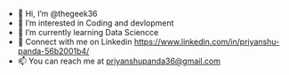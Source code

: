 - 👋 Hi, I’m @thegeek36
- 👀 I’m interested in Coding and devlopment
- 🌱 I’m currently learning Data Sciencce
- 💞️ Connect with me on Linkedin https://www.linkedin.com/in/priyanshu-panda-56b2001b4/
- 📫 You can reach me at priyanshupanda36@gmail.com

<!---
thegeek36/thegeek36 is a ✨ special ✨ repository because its `README.md` (this file) appears on your GitHub profile.
You can click the Preview link to take a look at your changes.
--->
